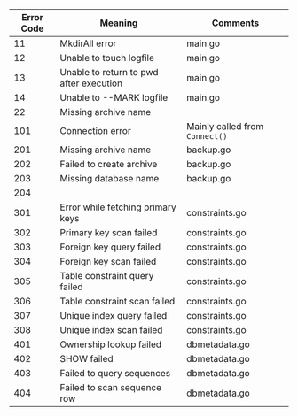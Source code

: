 
| Error Code | Meaning                                 | Comments                       |
|------------|-----------------------------------------|--------------------------------|
| 11         | MkdirAll error                          | main.go                        |
| 12         | Unable to touch logfile                 | main.go                        |
| 13         | Unable to return to pwd after execution | main.go                        |
| 14         | Unable to --MARK logfile                | main.go                        |
| 22         | Missing archive name                    |                                |
| 101        | Connection error                        | Mainly called from `Connect()` |
| 201        | Missing archive name                    | backup.go                      |
| 202        | Failed to create archive                | backup.go                      | 
| 203        | Missing database name                   | backup.go                      | 
| 204        | 
| 301        | Error while fetching primary keys       | constraints.go                 |
| 302        | Primary key scan failed                 | constraints.go                 |
| 303        | Foreign key query failed                | constraints.go                 |
| 304        | Foreign key scan failed                 | constraints.go                 |
| 305        | Table constraint query failed           | constraints.go                 |
| 306        | Table constraint scan failed            | constraints.go                 |
| 307        | Unique index query failed               | constraints.go                 |
| 308        | Unique index scan failed                | constraints.go                 |
| 401        | Ownership lookup failed                 | dbmetadata.go                  |
| 402        | SHOW failed                             | dbmetadata.go                  |
| 403        | Failed to query sequences               | dbmetadata.go                  |
| 404        | Failed to scan sequence row             | dbmetadata.go                  |
